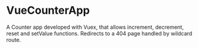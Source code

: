 # VueCounterApp
A Counter app developed with Vuex, that allows increment, decrement, reset and setValue functions. Redirects to a 404 page handled by wildcard route.
